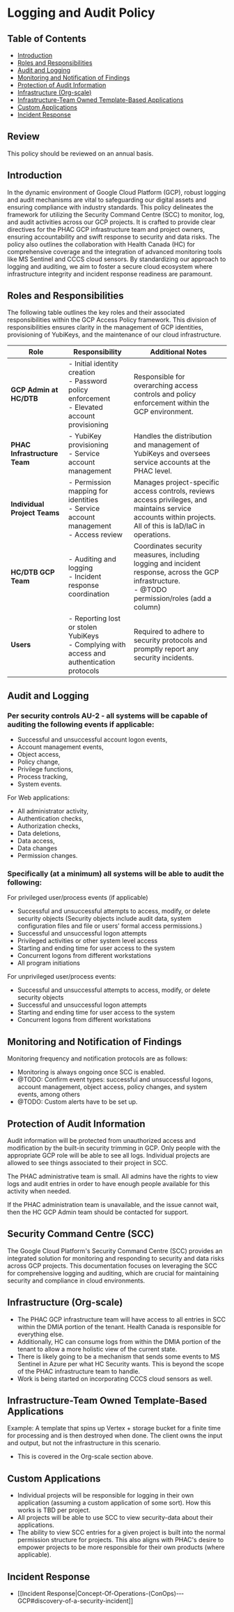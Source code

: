 # Logging and Audit Policy

## Table of Contents
- [Introduction](#introduction)
- [Roles and Responsibilities](#roles-and-responsibilities)
- [Audit and Logging](#audit-and-logging)
- [Monitoring and Notification of Findings](#monitoring-and-notification-of-findings)
- [Protection of Audit Information](#protection-of-audit-information)
- [Infrastructure (Org-scale)](#infrastructure-org-scale)
- [Infrastructure-Team Owned Template-Based Applications](#infrastructure-team-owned-template-based-applications)
- [Custom Applications](#custom-applications)
- [Incident Response](#incident-response)


## Review
This policy should be reviewed on an annual basis.

## Introduction
In the dynamic environment of Google Cloud Platform (GCP), robust logging and audit mechanisms are vital to safeguarding our digital assets and ensuring compliance with industry standards. This policy delineates the framework for utilizing the Security Command Centre (SCC) to monitor, log, and audit activities across our GCP projects. It is crafted to provide clear directives for the PHAC GCP infrastructure team and project owners, ensuring accountability and swift response to security and data risks. The policy also outlines the collaboration with Health Canada (HC) for comprehensive coverage and the integration of advanced monitoring tools like MS Sentinel and CCCS cloud sensors. By standardizing our approach to logging and auditing, we aim to foster a secure cloud ecosystem where infrastructure integrity and incident response readiness are paramount.

## Roles and Responsibilities

The following table outlines the key roles and their associated responsibilities within the GCP Access Policy framework. This division of responsibilities ensures clarity in the management of GCP identities, provisioning of YubiKeys, and the maintenance of our cloud infrastructure.

| Role                                             | Responsibility                                                                                      | Additional Notes                                                                                                      |
|--------------------------------------------------|-----------------------------------------------------------------------------------------------------|-----------------------------------------------------------------------------------------------------------------------|
| **GCP Admin at HC/DTB**                          | - Initial identity creation<br>- Password policy enforcement<br>- Elevated account provisioning      | Responsible for overarching access controls and policy enforcement within the GCP environment.                         |
| **PHAC Infrastructure Team**                     | - YubiKey provisioning<br>- Service account management                                              | Handles the distribution and management of YubiKeys and oversees service accounts at the PHAC level.                   |
| **Individual Project Teams**                     | - Permission mapping for identities<br>- Service account management<br>- Access review              | Manages project-specific access controls, reviews access privileges, and maintains service accounts within projects. All of this is IaD/IaC in operations.  |
| **HC/DTB GCP Team**                              | - Auditing and logging<br>- Incident response coordination                                          | Coordinates security measures, including logging and incident response, across the GCP infrastructure.<br>- @TODO permission/roles (add a column)                 |
| **Users**                                        | - Reporting lost or stolen YubiKeys<br>- Complying with access and authentication protocols         | Required to adhere to security protocols and promptly report any security incidents. 

## Audit and Logging
### Per security controls AU-2 - all systems will be capable of auditing the following events if applicable: 
* Successful and unsuccessful account logon events, 
* Account management events, 
* Object access, 
* Policy change, 
* Privilege functions, 
* Process tracking, 
* System events.  

For Web applications: 
* All administrator activity, 
* Authentication checks, 
* Authorization checks, 
* Data deletions, 
* Data access, 
* Data changes
* Permission changes.

### Specifically (at a minimum) all systems will be able to audit the following:
For privileged user/process events (if applicable)
* Successful and unsuccessful attempts to access, modify, or delete security objects (Security objects include audit data, system configuration files and file or users’ formal access permissions.)
* Successful and unsuccessful logon attempts
* Privileged activities or other system level access
* Starting and ending time for user access to the system
* Concurrent logons from different workstations
* All program initiations 

For unprivileged user/process events:
* Successful and unsuccessful attempts to access, modify, or delete security objects
* Successful and unsuccessful logon attempts
* Starting and ending time for user access to the system
* Concurrent logons from different workstations
## Monitoring and Notification of Findings
Monitoring frequency and notification protocols are as follows:
- Monitoring is always ongoing once SCC is enabled.  
- @TODO: Confirm event types: successful and unsuccessful logons, account management, object access, policy changes, and system events, among others
- @TODO: Custom alerts have to be set up.

## Protection of Audit Information
Audit information will be protected from unauthorized access and modification by the built-in security trimming in GCP. Only people with the appropriate GCP role will be able to see all logs.  Individual projects are allowed to see things associated to their project in SCC.

The PHAC administrative team is small.  All admins have the rights to view logs and audit entries in order to have enough people available for this activity when needed.

If the PHAC administration team is unavailable, and the issue cannot wait, then the HC GCP Admin team should be contacted for support.


## Security Command Centre (SCC)
The Google Cloud Platform's Security Command Centre (SCC) provides an integrated solution for monitoring and responding to security and data risks across GCP projects. This documentation focuses on leveraging the SCC for comprehensive logging and auditing, which are crucial for maintaining security and compliance in cloud environments.
## Infrastructure (Org-scale)
* The PHAC GCP infrastructure team will have access to all entries in SCC within the DMIA portion of the tenant.  Health Canada is responsible for everything else.
* Additionally, HC can consume logs from within the DMIA portion of the tenant to allow a more holistic view of the current state.
* There is likely going to be a mechanism that sends some events to MS Sentinel in Azure per what HC Security wants.  This is beyond the scope of the PHAC infrastructure team to handle.
* Work is being started on incorporating CCCS cloud sensors as well.
## Infrastructure-Team Owned Template-Based Applications
Example: A template that spins up Vertex + storage bucket for a finite time for processing and is then destroyed when done.  The client owns the input and output, but not the infrastructure in this scenario.
* This is covered in the Org-scale section above.
## Custom Applications
* Individual projects will be responsible for logging in their own application (assuming a custom application of some sort).  How this works is TBD per project.
* All projects will be able to use SCC to view security-data about their applications.
* The ability to view SCC entries for a given project is built into the normal permission structure for projects.  This also aligns with PHAC's desire to empower projects to be more responsible for their own products (where applicable).
## Incident Response
* [[Incident Response|Concept-Of-Operations-(ConOps)-‐-GCP#discovery-of-a-security-incident]]
